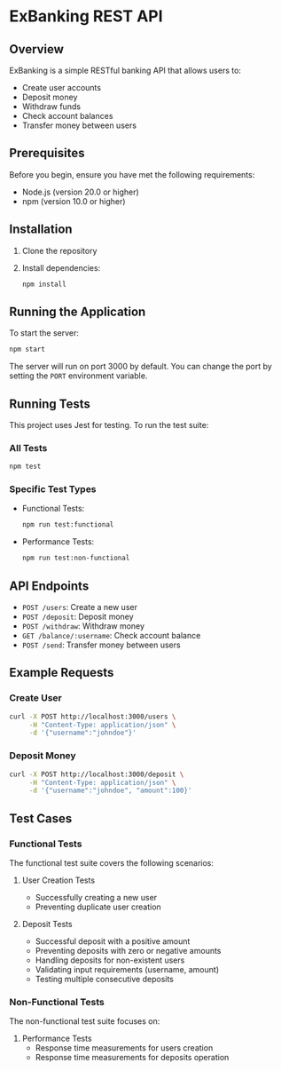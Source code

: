 # ExBanking REST API

## Overview

ExBanking is a simple RESTful banking API that allows users to:
- Create user accounts
- Deposit money
- Withdraw funds
- Check account balances
- Transfer money between users

## Prerequisites

Before you begin, ensure you have met the following requirements:

- Node.js (version 20.0 or higher)
- npm (version 10.0 or higher)

## Installation

1. Clone the repository

2. Install dependencies:
   ```bash
   npm install
   ```

## Running the Application

To start the server:
```bash
npm start
```
The server will run on port 3000 by default. You can change the port by setting the `PORT` environment variable.

## Running Tests

This project uses Jest for testing. To run the test suite:

### All Tests
```bash
npm test
```

### Specific Test Types
- Functional Tests:
  ```bash
  npm run test:functional
  ```

- Performance Tests:
  ```bash
  npm run test:non-functional
  ```

## API Endpoints

- `POST /users`: Create a new user
- `POST /deposit`: Deposit money
- `POST /withdraw`: Withdraw money
- `GET /balance/:username`: Check account balance
- `POST /send`: Transfer money between users

## Example Requests

### Create User
```bash
curl -X POST http://localhost:3000/users \
     -H "Content-Type: application/json" \
     -d '{"username":"johndoe"}'
```

### Deposit Money
```bash
curl -X POST http://localhost:3000/deposit \
     -H "Content-Type: application/json" \
     -d '{"username":"johndoe", "amount":100}'
```

## Test Cases

### Functional Tests
The functional test suite covers the following scenarios:

1. User Creation Tests
   - Successfully creating a new user
   - Preventing duplicate user creation

2. Deposit Tests
   - Successful deposit with a positive amount
   - Preventing deposits with zero or negative amounts
   - Handling deposits for non-existent users
   - Validating input requirements (username, amount)
   - Testing multiple consecutive deposits

### Non-Functional Tests
The non-functional test suite focuses on:

1. Performance Tests
   - Response time measurements for users creation
   - Response time measurements for deposits operation

